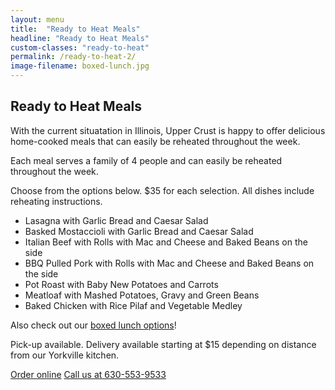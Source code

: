 ```yaml
---
layout: menu
title:  "Ready to Heat Meals"
headline: "Ready to Heat Meals"
custom-classes: "ready-to-heat"
permalink: /ready-to-heat-2/
image-filename: boxed-lunch.jpg
---
```


## Ready to Heat Meals

With the current situatation in Illinois, Upper Crust is happy to offer delicious home-cooked meals that can easily be reheated throughout the week.

Each meal serves a family of 4 people and can easily be reheated throughout the week.

Choose from the options below. $35 for each selection. All dishes include reheating instructions.

- Lasagna with Garlic Bread and Caesar Salad
- Basked Mostaccioli with Garlic Bread and Caesar Salad
- Italian Beef with Rolls with Mac and Cheese and Baked Beans on the side
- BBQ Pulled Pork with Rolls with Mac and Cheese and Baked Beans on the side
- Pot Roast with Baby New Potatoes and Carrots
- Meatloaf with Mashed Potatoes, Gravy and Green Beans
- Baked Chicken with Rice Pilaf and Vegetable Medley

Also check out our [boxed lunch options](/menus/boxed-lunches/)!



Pick-up available. Delivery available starting at $15 depending on distance from our Yorkville kitchen.

<div class="buttonContainer">
	<a class="button" href="https://uppercrustcatering.wufoo.com/forms/z1ulr3tr1kev45s/">Order online</a>
	<a class="button" href="tel:16305539533">Call us at 630-553-9533</a>
</div>